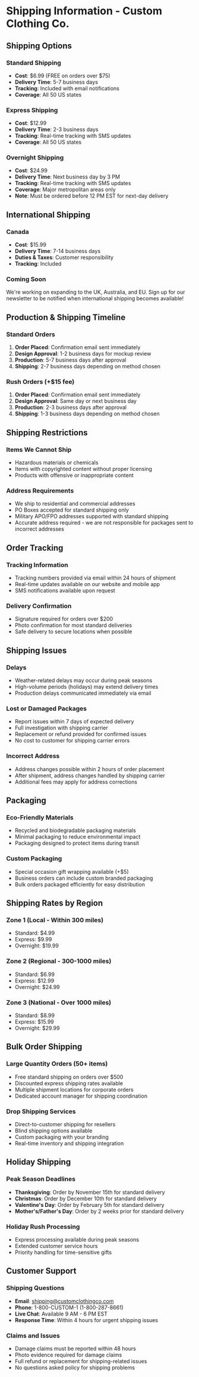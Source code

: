 # Shipping Information - Custom Clothing Co.

## Shipping Options

### Standard Shipping
- **Cost**: $6.99 (FREE on orders over $75)
- **Delivery Time**: 5-7 business days
- **Tracking**: Included with email notifications
- **Coverage**: All 50 US states

### Express Shipping
- **Cost**: $12.99
- **Delivery Time**: 2-3 business days
- **Tracking**: Real-time tracking with SMS updates
- **Coverage**: All 50 US states

### Overnight Shipping
- **Cost**: $24.99
- **Delivery Time**: Next business day by 3 PM
- **Tracking**: Real-time tracking with SMS updates
- **Coverage**: Major metropolitan areas only
- **Note**: Must be ordered before 12 PM EST for next-day delivery

## International Shipping

### Canada
- **Cost**: $15.99
- **Delivery Time**: 7-14 business days
- **Duties & Taxes**: Customer responsibility
- **Tracking**: Included

### Coming Soon
We're working on expanding to the UK, Australia, and EU. Sign up for our newsletter to be notified when international shipping becomes available!

## Production & Shipping Timeline

### Standard Orders
1. **Order Placed**: Confirmation email sent immediately
2. **Design Approval**: 1-2 business days for mockup review
3. **Production**: 5-7 business days after approval
4. **Shipping**: 2-7 business days depending on method chosen

### Rush Orders (+$15 fee)
1. **Order Placed**: Confirmation email sent immediately
2. **Design Approval**: Same day or next business day
3. **Production**: 2-3 business days after approval
4. **Shipping**: 1-3 business days depending on method chosen

## Shipping Restrictions

### Items We Cannot Ship
- Hazardous materials or chemicals
- Items with copyrighted content without proper licensing
- Products with offensive or inappropriate content

### Address Requirements
- We ship to residential and commercial addresses
- PO Boxes accepted for standard shipping only
- Military APO/FPO addresses supported with standard shipping
- Accurate address required - we are not responsible for packages sent to incorrect addresses

## Order Tracking

### Tracking Information
- Tracking numbers provided via email within 24 hours of shipment
- Real-time updates available on our website and mobile app
- SMS notifications available upon request

### Delivery Confirmation
- Signature required for orders over $200
- Photo confirmation for most standard deliveries
- Safe delivery to secure locations when possible

## Shipping Issues

### Delays
- Weather-related delays may occur during peak seasons
- High-volume periods (holidays) may extend delivery times
- Production delays communicated immediately via email

### Lost or Damaged Packages
- Report issues within 7 days of expected delivery
- Full investigation with shipping carrier
- Replacement or refund provided for confirmed issues
- No cost to customer for shipping carrier errors

### Incorrect Address
- Address changes possible within 2 hours of order placement
- After shipment, address changes handled by shipping carrier
- Additional fees may apply for address corrections

## Packaging

### Eco-Friendly Materials
- Recycled and biodegradable packaging materials
- Minimal packaging to reduce environmental impact
- Packaging designed to protect items during transit

### Custom Packaging
- Special occasion gift wrapping available (+$5)
- Business orders can include custom branded packaging
- Bulk orders packaged efficiently for easy distribution

## Shipping Rates by Region

### Zone 1 (Local - Within 300 miles)
- Standard: $4.99
- Express: $9.99
- Overnight: $19.99

### Zone 2 (Regional - 300-1000 miles)
- Standard: $6.99
- Express: $12.99
- Overnight: $24.99

### Zone 3 (National - Over 1000 miles)
- Standard: $8.99
- Express: $15.99
- Overnight: $29.99

## Bulk Order Shipping

### Large Quantity Orders (50+ items)
- Free standard shipping on orders over $500
- Discounted express shipping rates available
- Multiple shipment locations for corporate orders
- Dedicated account manager for shipping coordination

### Drop Shipping Services
- Direct-to-customer shipping for resellers
- Blind shipping options available
- Custom packaging with your branding
- Real-time inventory and shipping integration

## Holiday Shipping

### Peak Season Deadlines
- **Thanksgiving**: Order by November 15th for standard delivery
- **Christmas**: Order by December 10th for standard delivery
- **Valentine's Day**: Order by February 5th for standard delivery
- **Mother's/Father's Day**: Order by 2 weeks prior for standard delivery

### Holiday Rush Processing
- Express processing available during peak seasons
- Extended customer service hours
- Priority handling for time-sensitive gifts

## Customer Support

### Shipping Questions
- **Email**: shipping@customclothingco.com
- **Phone**: 1-800-CUSTOM-1 (1-800-287-8661)
- **Live Chat**: Available 9 AM - 6 PM EST
- **Response Time**: Within 4 hours for urgent shipping issues

### Claims and Issues
- Damage claims must be reported within 48 hours
- Photo evidence required for damage claims
- Full refund or replacement for shipping-related issues
- No questions asked policy for shipping problems 